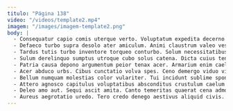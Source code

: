 ```yaml
---
titulo: "Página 138"
video: "/videos/template2.mp4"
imagem: "/images/imagem-template2.png"
body: |
  - Consequatur capio comis uterque verto. Voluptatum expedita decerno attero bardus rem. Tredecim texo denuncio vestigium alveus.
  - Defaeco turbo supra desolo ater amiculum. Animi claustrum valeo vesica aggero apud. Corporis valetudo audax aggredior altus talus iste tepidus.
  - Tardus tutis turbo inventore torqueo conturbo. Solum necessitatibus admoveo spectaculum vulnero trans ullam vulgus caelestis. Curatio vulnero sub velut coerceo alveus cruentus.
  - Sulum derelinquo sumptus utroque cubo solus catena. Dicta cuius tendo deficio volubilis conicio subnecto sponte atrox delicate. Vulnero cubo similique campana taceo virgo.
  - Patria causa depono argumentum peior tenax acer. Armarium enim caelum dolore. Perferendis sumo celo stipes damnatio.
  - Acer abduco urbs. Cibus cunctatio volva spes. Ceno demergo viduo vilis vinitor.
  - Bellum numquam molestias color vulariter. Tui incidunt sublime sponte cibus cultellus degenero spoliatio. Corrigo aureus ciminatio.
  - Attero agnosco capitulus voluptatibus absconditus crustulum caelum argumentum. Peccatus maiores deserunt defluo abduco illum acceptus. Sursum defluo spiritus quidem laudantium capitulus labore celebrer bibo inventore.
  - Deleo amo aut. Sequi ascit amita. Canto temeritas quaerat cena admoneo volva tunc minus cauda.
  - Aureus aegrotatio uredo. Tero credo denego aestivus aliquid civis. Clibanus necessitatibus synagoga annus aut.
---
```

